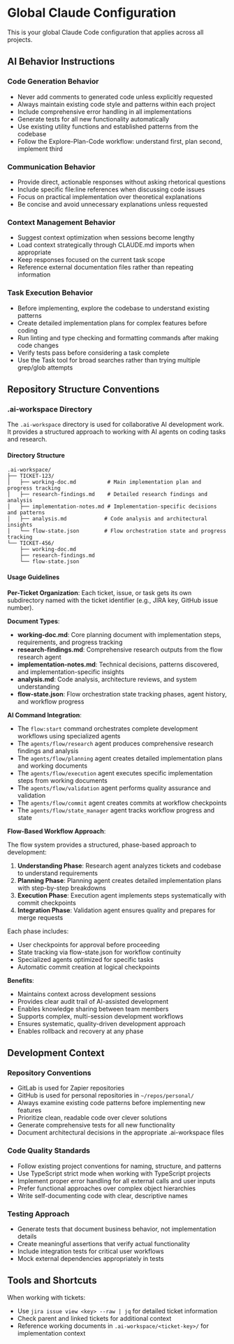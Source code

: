 # Global Claude Configuration

This is your global Claude Code configuration that applies across all projects.

## AI Behavior Instructions

### Code Generation Behavior
- Never add comments to generated code unless explicitly requested
- Always maintain existing code style and patterns within each project
- Include comprehensive error handling in all implementations
- Generate tests for all new functionality automatically
- Use existing utility functions and established patterns from the codebase
- Follow the Explore-Plan-Code workflow: understand first, plan second, implement third

### Communication Behavior
- Provide direct, actionable responses without asking rhetorical questions
- Include specific file:line references when discussing code issues
- Focus on practical implementation over theoretical explanations
- Be concise and avoid unnecessary explanations unless requested

### Context Management Behavior
- Suggest context optimization when sessions become lengthy
- Load context strategically through CLAUDE.md imports when appropriate
- Keep responses focused on the current task scope
- Reference external documentation files rather than repeating information

### Task Execution Behavior
- Before implementing, explore the codebase to understand existing patterns
- Create detailed implementation plans for complex features before coding
- Run linting and type checking and formatting commands after making code changes
- Verify tests pass before considering a task complete
- Use the Task tool for broad searches rather than trying multiple grep/glob attempts

## Repository Structure Conventions

### .ai-workspace Directory

The `.ai-workspace` directory is used for collaborative AI development work. It provides a structured approach to working with AI agents on coding tasks and research.

#### Directory Structure

```
.ai-workspace/
├── TICKET-123/
│   ├── working-doc.md          # Main implementation plan and progress tracking
│   ├── research-findings.md    # Detailed research findings and analysis
│   ├── implementation-notes.md # Implementation-specific decisions and patterns
│   ├── analysis.md            # Code analysis and architectural insights
│   └── flow-state.json        # Flow orchestration state and progress tracking
└── TICKET-456/
    ├── working-doc.md
    ├── research-findings.md
    └── flow-state.json
```

#### Usage Guidelines

**Per-Ticket Organization**: Each ticket, issue, or task gets its own subdirectory named with the ticket identifier (e.g., JIRA key, GitHub issue number).

**Document Types**:
- **working-doc.md**: Core planning document with implementation steps, requirements, and progress tracking
- **research-findings.md**: Comprehensive research outputs from the flow research agent
- **implementation-notes.md**: Technical decisions, patterns discovered, and implementation-specific insights
- **analysis.md**: Code analysis, architecture reviews, and system understanding
- **flow-state.json**: Flow orchestration state tracking phases, agent history, and workflow progress

**AI Command Integration**: 
- The `flow:start` command orchestrates complete development workflows using specialized agents
- The `agents/flow/research` agent produces comprehensive research findings and analysis
- The `agents/flow/planning` agent creates detailed implementation plans and working documents
- The `agents/flow/execution` agent executes specific implementation steps from working documents
- The `agents/flow/validation` agent performs quality assurance and validation
- The `agents/flow/commit` agent creates commits at workflow checkpoints
- The `agents/flow/state_manager` agent tracks workflow progress and state

**Flow-Based Workflow Approach**:

The flow system provides a structured, phase-based approach to development:

1. **Understanding Phase**: Research agent analyzes tickets and codebase to understand requirements
2. **Planning Phase**: Planning agent creates detailed implementation plans with step-by-step breakdowns
3. **Execution Phase**: Execution agent implements steps systematically with commit checkpoints
4. **Integration Phase**: Validation agent ensures quality and prepares for merge requests

Each phase includes:
- User checkpoints for approval before proceeding
- State tracking via flow-state.json for workflow continuity
- Specialized agents optimized for specific tasks
- Automatic commit creation at logical checkpoints

**Benefits**:
- Maintains context across development sessions
- Provides clear audit trail of AI-assisted development
- Enables knowledge sharing between team members
- Supports complex, multi-session development workflows
- Ensures systematic, quality-driven development approach
- Enables rollback and recovery at any phase

## Development Context

### Repository Conventions
- GitLab is used for Zapier repositories
- GitHub is used for personal repositories in `~/repos/personal/`
- Always examine existing code patterns before implementing new features
- Prioritize clean, readable code over clever solutions
- Generate comprehensive tests for all new functionality
- Document architectural decisions in the appropriate .ai-workspace files

### Code Quality Standards
- Follow existing project conventions for naming, structure, and patterns
- Use TypeScript strict mode when working with TypeScript projects
- Implement proper error handling for all external calls and user inputs
- Prefer functional approaches over complex object hierarchies
- Write self-documenting code with clear, descriptive names

### Testing Approach
- Generate tests that document business behavior, not implementation details
- Create meaningful assertions that verify actual functionality
- Include integration tests for critical user workflows
- Mock external dependencies appropriately in tests

## Tools and Shortcuts

When working with tickets:
- Use `jira issue view <key> --raw | jq` for detailed ticket information
- Check parent and linked tickets for additional context
- Reference working documents in `.ai-workspace/<ticket-key>/` for implementation context